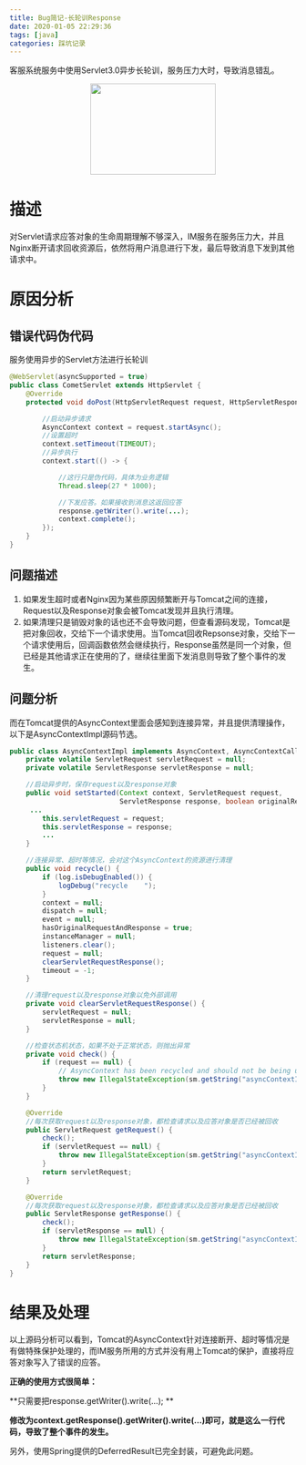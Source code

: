 ```yaml
---
title: Bug简记-长轮训Response
date: 2020-01-05 22:29:36
tags: [java]
categories: 踩坑记录
---
```


客服系统服务中使用Servlet3.0异步长轮训，服务压力大时，导致消息错乱。

<div align=center><img width="220" height="160" src="../../../../images/2018-8/bug.jpg" algin="center"/></div><!-- more -->

# 描述

对Servlet请求应答对象的生命周期理解不够深入，IM服务在服务压力大，并且Nginx断开请求回收资源后，依然将用户消息进行下发，最后导致消息下发到其他请求中。

# 原因分析

## 错误代码伪代码

服务使用异步的Servlet方法进行长轮训

```java
@WebServlet(asyncSupported = true)
public class CometServlet extends HttpServlet {
    @Override
    protected void doPost(HttpServletRequest request, HttpServletResponse response) throws ServletException, IOException {

        //启动异步请求
        AsyncContext context = request.startAsync();
        //设置超时
        context.setTimeout(TIMEOUT);
        //异步执行
        context.start(() -> {

            //这行只是伪代码，具体为业务逻辑
            Thread.sleep(27 * 1000);

            //下发应答。如果接收到消息这返回应答
            response.getWriter().write(...);
            context.complete();
        });
    }
}
```

## 问题描述

1. 如果发生超时或者Nginx因为某些原因频繁断开与Tomcat之间的连接，Request以及Response对象会被Tomcat发现并且执行清理。
2. 如果清理只是销毁对象的话也还不会导致问题，但查看源码发现，Tomcat是把对象回收，交给下一个请求使用。当Tomcat回收Repsonse对象，交给下一个请求使用后，回调函数依然会继续执行，Response虽然是同一个对象，但已经是其他请求正在使用的了，继续往里面下发消息则导致了整个事件的发生。

## 问题分析

而在Tomcat提供的AsyncContext里面会感知到连接异常，并且提供清理操作，以下是AsyncContextImpl源码节选。

```java
public class AsyncContextImpl implements AsyncContext, AsyncContextCallback {
    private volatile ServletRequest servletRequest = null;
    private volatile ServletResponse servletResponse = null;

    //启动异步时，保存request以及response对象
    public void setStarted(Context context, ServletRequest request,
                           ServletResponse response, boolean originalRequestResponse) {
     ...
        this.servletRequest = request;
        this.servletResponse = response;
        ...
    }

    //连接异常、超时等情况，会对这个AsyncContext的资源进行清理
    public void recycle() {
        if (log.isDebugEnabled()) {
            logDebug("recycle    ");
        }
        context = null;
        dispatch = null;
        event = null;
        hasOriginalRequestAndResponse = true;
        instanceManager = null;
        listeners.clear();
        request = null;
        clearServletRequestResponse();
        timeout = -1;
    }

    //清理request以及response对象以免外部调用
    private void clearServletRequestResponse() {
        servletRequest = null;
        servletResponse = null;
    }

    //检查状态机状态，如果不处于正常状态，则抛出异常
    private void check() {
        if (request == null) {
            // AsyncContext has been recycled and should not be being used
            throw new IllegalStateException(sm.getString("asyncContextImpl.requestEnded"));
        }
    }

    @Override
    //每次获取request以及response对象，都检查请求以及应答对象是否已经被回收
    public ServletRequest getRequest() {
        check();
        if (servletRequest == null) {
            throw new IllegalStateException(sm.getString("asyncContextImpl.request.ise"));
        }
        return servletRequest;
    }

    @Override
    //每次获取request以及response对象，都检查请求以及应答对象是否已经被回收
    public ServletResponse getResponse() {
        check();
        if (servletResponse == null) {
            throw new IllegalStateException(sm.getString("asyncContextImpl.response.ise"));
        }
        return servletResponse;
    }
}
```
# 结果及处理

以上源码分析可以看到，Tomcat的AsyncContext针对连接断开、超时等情况是有做特殊保护处理的，而IM服务所用的方式并没有用上Tomcat的保护，直接将应答对象写入了错误的应答。

**正确的使用方式很简单：**

**只需要把response.getWriter().write(…); **

**修改为context.getResponse().getWriter().write(…)即可，就是这么一行代码，导致了整个事件的发生。**

另外，使用Spring提供的DeferredResult已完全封装，可避免此问题。

